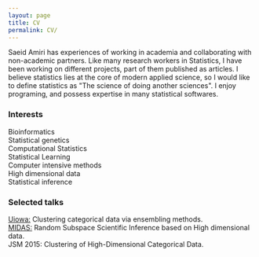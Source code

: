 ```yaml
---
layout: page
title: CV
permalink: CV/
---
```


Saeid Amiri has experiences of working in academia and collaborating with non-academic partners. Like many research workers in Statistics, I have been working on different projects, part of them published as articles. I believe statistics lies at the core of modern applied science, so I would like to define statistics as "The science of doing another sciences". I enjoy programing, and possess expertise in many statistical softwares.

<h3>
Interests
</h3>
<p>
Bioinformatics<br>
Statistical genetics <br>
Computational Statistics<br>
Statistical Learning<br>
Computer intensive methods <br>
High dimensional data <br>
Statistical inference
</p>

<h3>
Selected talks
</h3>
<p>
<a href="https://stat.uiowa.edu/events/saeid-amiri-colloquium-speaker"> Uiowa:</a> Clustering categorical data via ensembling methods. <br>
<a href="http://arc.umich.edu/news-events/tag/midas/"> MIDAS:</a> Random Subspace Scientific Inference based on High dimensional data. <br>
<a> JSM 2015:</a> Clustering of High-Dimensional Categorical Data.
</p>
